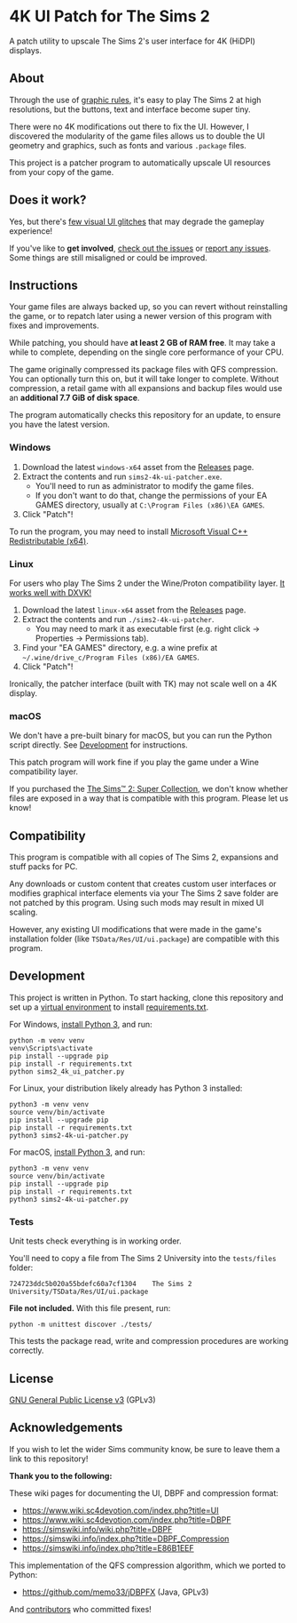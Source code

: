# 4K UI Patch for The Sims 2

A patch utility to upscale The Sims 2's user interface for 4K (HiDPI) displays.


## About

Through the use of [graphic rules], it's easy to play The Sims 2 at high
resolutions, but the buttons, text and interface become super tiny.

There were no 4K modifications out there to fix the UI. However, I discovered
the modularity of the game files allows us to double the UI geometry and graphics,
such as fonts and various `.package` files.

This project is a patcher program to automatically upscale UI resources from your copy of the game.

[graphic rules]: https://simswiki.info/wiki.php?title=Graphics_Rules_(for_The_Sims_2)


## Does it work?

Yes, but there's [few visual UI glitches] that may degrade the gameplay experience!

If you've like to **get involved**, [check out the issues] or [report any issues]. Some things are still misaligned or could be improved.

[few visual UI glitches]: https://github.com/lah7/sims2-4k-ui-patch/issues?q=is%3Aissue+is%3Aopen+label%3A%22visual+bug%22
[check out the issues]: https://github.com/lah7/sims2-4k-ui-patch/issues?q=is%3Aissue+is%3Aopen+label%3A%22visual+bug%22
[report any issues]: https://github.com/lah7/sims2-4k-ui-patch/issues/new/choose


## Instructions

Your game files are always backed up, so you can revert without reinstalling the game,
or to repatch later using a newer version of this program with fixes and improvements.

While patching, you should have **at least 2 GB of RAM free**. It may take
a while to complete, depending on the single core performance of your CPU.

The game originally compressed its package files with QFS compression.
You can optionally turn this on, but it will take longer to complete.
Without compression, a retail game with all expansions and backup files
would use an **additional 7.7 GiB of disk space**.

The program automatically checks this repository for an update, to ensure you have the latest version.


### Windows

1. Download the latest `windows-x64` asset from the [Releases] page.
2. Extract the contents and run `sims2-4k-ui-patcher.exe`.
   * You'll need to run as administrator to modify the game files.
   * If you don't want to do that, change the permissions of your EA GAMES directory, usually at `C:\Program Files (x86)\EA GAMES`.
3. Click "Patch"!

To run the program, you may need to install [Microsoft Visual C++ Redistributable (x64)](https://aka.ms/vs/17/release/vc_redist.x64.exe).


### Linux

For users who play The Sims 2 under the Wine/Proton compatibility layer. [It works well with DXVK!](https://github.com/lah7/sims2-wine-patches/blob/master/README-D9VK.md)

1. Download the latest `linux-x64` asset from the [Releases] page.
2. Extract the contents and run `./sims2-4k-ui-patcher`.
    * You may need to mark it as executable first (e.g. right click -> Properties -> Permissions tab).
3. Find your "EA GAMES" directory, e.g. a wine prefix at `~/.wine/drive_c/Program Files (x86)/EA GAMES`.
4. Click "Patch"!

Ironically, the patcher interface (built with TK) may not scale well on a 4K display.


### macOS

We don't have a pre-built binary for macOS, but you can run the Python script directly. See [Development](#development) for instructions.

This patch program will work fine if you play the game under a Wine compatibility layer.

If you purchased the [The Sims™ 2: Super Collection](https://apps.apple.com/us/app/the-sims-2-super-collection/id883782620?mt=12),
we don't know whether files are exposed in a way that is compatible with this program. Please let us know!


[Releases]: https://github.com/lah7/sims2-4k-ui-patch/releases/latest


## Compatibility

This program is compatible with all copies of The Sims 2, expansions and stuff
packs for PC.

Any downloads or custom content that creates custom user interfaces or modifies
graphical interface elements via your The Sims 2 save folder are not patched by
this program. Using such mods may result in mixed UI scaling.

However, any existing UI modifications that were made in the game's installation
folder (like `TSData/Res/UI/ui.package`) are compatible with this program.


## Development

This project is written in Python. To start hacking, clone this repository
and set up a [virtual environment](https://docs.python.org/3/library/venv.html#creating-virtual-environments)
to install [requirements.txt](requirements.txt).

For Windows, [install Python 3](https://www.python.org/downloads/windows/), and run:

    python -m venv venv
    venv\Scripts\activate
    pip install --upgrade pip
    pip install -r requirements.txt
    python sims2_4k_ui_patcher.py

For Linux, your distribution likely already has Python 3 installed:

    python3 -m venv venv
    source venv/bin/activate
    pip install --upgrade pip
    pip install -r requirements.txt
    python3 sims2-4k-ui-patcher.py

For macOS, [install Python 3](https://www.python.org/downloads/macos/), and run:

    python3 -m venv venv
    source venv/bin/activate
    pip install --upgrade pip
    pip install -r requirements.txt
    python3 sims2-4k-ui-patcher.py


### Tests

Unit tests check everything is in working order.

You'll need to copy a file from The Sims 2 University into the `tests/files` folder:

    724723ddc5b020a55bdefc60a7cf1304    The Sims 2 University/TSData/Res/UI/ui.package

**File not included.** With this file present, run:

    python -m unittest discover ./tests/

This tests the package read, write and compression procedures are working correctly.


## License

[GNU General Public License v3](LICENSE) (GPLv3)


## Acknowledgements

If you wish to let the wider Sims community know,
be sure to leave them a link to this repository!

**Thank you to the following:**

These wiki pages for documenting the UI, DBPF and compression format:

* <https://www.wiki.sc4devotion.com/index.php?title=UI>
* <https://www.wiki.sc4devotion.com/index.php?title=DBPF>
* <https://simswiki.info/wiki.php?title=DBPF>
* <https://simswiki.info/index.php?title=DBPF_Compression>
* <https://simswiki.info/index.php?title=E86B1EEF>

This implementation of the QFS compression algorithm, which we ported to Python:

* https://github.com/memo33/jDBPFX (Java, GPLv3)

And [contributors](https://github.com/lah7/sims2-4k-ui-patch/graphs/contributors) who committed fixes!
